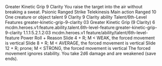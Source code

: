 <ability>
  <name>Greater Kinetic Grip</name>
  <cost>9 Clarity</cost>
  <flavor>You raise the target into the air without breaking a sweat.</flavor>
  <keywords>
    <keyword>Psionic</keyword>
    <keyword>Ranged</keyword>
    <keyword>Strike</keyword>
    <keyword>Telekinesis</keyword>
  </keywords>
  <type>Main action</type>
  <distance>Ranged 10</distance>
  <target>One creature or object</target>
  <metadata>
    <class>talent</class>
    <cost>9 Clarity</cost>
    <cost_amount>9</cost_amount>
    <cost_resource>Clarity</cost_resource>
    <feature_type>ability</feature_type>
    <file_dpath>Talent/6th-Level Features</file_dpath>
    <item_id>greater-kinetic-grip-9-clarity</item_id>
    <item_index>03</item_index>
    <item_name>Greater Kinetic Grip (9 Clarity)</item_name>
    <level>6</level>
    <scc>mcdm.heroes.v1:feature.ability.talent.6th-level-feature:greater-kinetic-grip-9-clarity</scc>
    <scdc>1.1.1:5.2.1.2:03</scdc>
    <source>mcdm.heroes.v1</source>
    <type>feature/ability/talent/6th-level-feature</type>
  </metadata>
  <effects>
    <effect type="roll">
      <roll>Power Roll + Reason</roll>
      <t1>Slide 4 + R; M &lt; WEAK, the forced movement is vertical</t1>
      <t2>Slide 8 + R; M &lt; AVERAGE, the forced movement is vertical</t2>
      <t3>Slide 12 + R; prone; M &lt; STRONG, the forced movement is vertical</t3>
    </effect>
    <effect type="mundane" name="Strained">The forced movement ignores stability. You take 2d6 damage and are weakened (save ends).</effect>
  </effects>
</ability>

